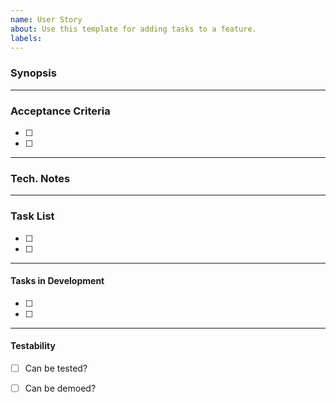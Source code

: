 ```yaml
---
name: User Story
about: Use this template for adding tasks to a feature.
labels:
---
```

### Synopsis
_____________
### Acceptance Criteria
- [ ]
- [ ]
________________
### Tech. Notes
________________
### Task List
- [ ]
- [ ]
_________________
#### Tasks in Development
- [ ]
- [ ]
_________________

#### Testability
- [ ] Can be tested?
- [ ] Can be demoed?


